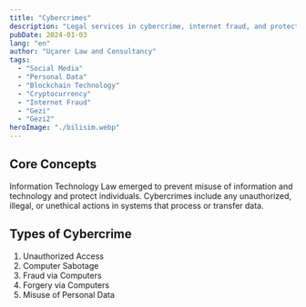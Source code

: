 ```yaml
---
title: "Cybercrimes"
description: "Legal services in cybercrime, internet fraud, and protection of personal data."
pubDate: 2024-01-03
lang: "en"
author: "Uçarer Law and Consultancy"
tags:
  - "Social Media"
  - "Personal Data"
  - "Blockchain Technology"
  - "Cryptocurrency"
  - "Internet Fraud"
  - "Gezi"
  - "Gezi2"
heroImage: "./bilisim.webp"
---
```


## Core Concepts
Information Technology Law emerged to prevent misuse of information and technology and protect individuals. Cybercrimes include any unauthorized, illegal, or unethical actions in systems that process or transfer data.

## Types of Cybercrime
<ol>
  <li>Unauthorized Access</li>
  <li>Computer Sabotage</li>
  <li>Fraud via Computers</li>
  <li>Forgery via Computers</li>
  <li>Misuse of Personal Data</li>
</ol>